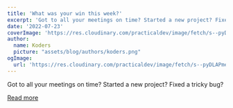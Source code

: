 ```yaml
---
title: 'What was your win this week?'
excerpt: 'Got to all your meetings on time? Started a new project? Fixed a tricky bug?'
date: '2022-07-23'
coverImage: 'https://res.cloudinary.com/practicaldev/image/fetch/s--pyDLAPme--/c_imagga_scale,f_auto,fl_progressive,h_420,q_auto,w_1000/https://cl.ly/188e843c2985/download/Image%25202019-02-15%2520at%25202.36.37%2520PM.png'
author:
  name: Koders
  picture: "assets/blog/authors/koders.png"
ogImage:
  url: 'https://res.cloudinary.com/practicaldev/image/fetch/s--pyDLAPme--/c_imagga_scale,f_auto,fl_progressive,h_420,q_auto,w_1000/https://cl.ly/188e843c2985/download/Image%25202019-02-15%2520at%25202.36.37%2520PM.png'
---
```


Got to all your meetings on time? Started a new project? Fixed a tricky bug?

[Read more](https://dev.to/devteam/what-was-your-win-this-week-296m)

